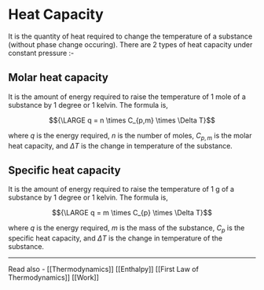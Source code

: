 # Heat Capacity
It is the quantity of heat required to change the temperature of a substance (without phase change occuring). There are 2 types of heat capacity under constant pressure :-

## Molar heat capacity
It is the amount of energy required to raise the temperature of 1 mole of a substance by 1 degree or 1 kelvin. The formula is,

$${\LARGE q = n \times C_{p,m} \times \Delta T}$$
 
 where *q* is the energy required,
 *n* is the number of moles,
 ${C_{p,m}}$ is the molar heat capacity, and 
 ${\Delta T}$ is the change in temperature of the substance.
 
 ## Specific heat capacity
 
 It is the amount of energy required to raise the temperature of 1 g of a substance by 1 degree or 1 kelvin. The formula is,

$${\LARGE q = m \times C_{p} \times \Delta T}$$
 
 where *q* is the energy required,
 *m* is the mass of the substance,
 ${C_{p}}$ is the specific heat capacity, and 
 ${\Delta T}$ is the change in temperature of the substance.


---
Read also - [[Thermodynamics]]		[[Enthalpy]]		[[First Law of Thermodynamics]]		[[Work]]